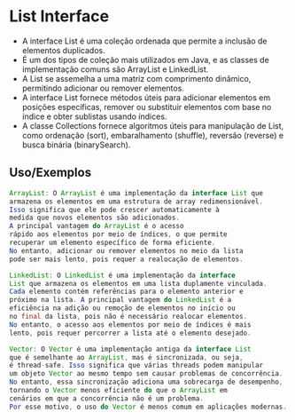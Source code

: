 
# List Interface


* A interface List é uma coleção ordenada que permite a inclusão de elementos duplicados.
* É um dos tipos de coleção mais utilizados em Java, e as classes de implementação comuns são ArrayList e LinkedList.
* A List se assemelha a uma matriz com comprimento dinâmico, permitindo adicionar ou remover elementos.
* A interface List fornece métodos úteis para adicionar elementos em posições específicas, remover ou substituir elementos com base no índice e obter sublistas usando índices.
* A classe Collections fornece algoritmos úteis para manipulação de List, como ordenação (sort), embaralhamento (shuffle), reversão (reverse) e busca binária (binarySearch).


## Uso/Exemplos

```java
ArrayList: O ArrayList é uma implementação da interface List que 
armazena os elementos em uma estrutura de array redimensionável. 
Isso significa que ele pode crescer automaticamente à 
medida que novos elementos são adicionados. 
A principal vantagem do ArrayList é o acesso 
rápido aos elementos por meio de índices, o que permite 
recuperar um elemento específico de forma eficiente. 
No entanto, adicionar ou remover elementos no meio da lista 
pode ser mais lento, pois requer a realocação de elementos.

```
```java
LinkedList: O LinkedList é uma implementação da interface
List que armazena os elementos em uma lista duplamente vinculada.
Cada elemento contém referências para o elemento anterior e 
próximo na lista. A principal vantagem do LinkedList é a
eficiência na adição ou remoção de elementos no início ou 
no final da lista, pois não é necessário realocar elementos.
No entanto, o acesso aos elementos por meio de índices é mais
lento, pois requer percorrer a lista até o elemento desejado.

```
```java
Vector: O Vector é uma implementação antiga da interface List
que é semelhante ao ArrayList, mas é sincronizada, ou seja, 
é thread-safe. Isso significa que várias threads podem manipular 
um objeto Vector ao mesmo tempo sem causar problemas de concorrência.
No entanto, essa sincronização adiciona uma sobrecarga de desempenho,
tornando o Vector menos eficiente do que o ArrayList em
cenários em que a concorrência não é um problema.
Por esse motivo, o uso do Vector é menos comum em aplicações modernas.

```